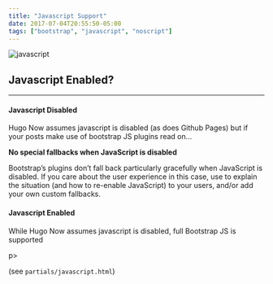 ```yaml
---
title: "Javascript Support"
date: 2017-07-04T20:55:50-05:00
tags: ["bootstrap", "javascript", "noscript"]
---
```


<div class="well content-header">
    <img src="/images/javascript.svg" alt="javascript"  />
</div>

<!--more-->

## Javascript Enabled?

---

<noscript>
    <div class="bd-callout bd-callout-warning">
        <h4>Javascript Disabled</h4>
        <p>Hugo Now assumes javascript is disabled (as does Github Pages) but if your posts make use of bootstrap JS plugins read on...</p>
        <strong>No special fallbacks when JavaScript is disabled</strong>
        <p>Bootstrap’s plugins don’t fall back particularly gracefully when JavaScript is disabled. If you care about the user experience in this case, use <noscript> to explain the situation (and how to re-enable JavaScript) to your users, and/or add your own custom fallbacks.
        </p>
    </div>
</noscript>

<div id="js-enabled-msg" class="bd-callout bd-callout-success js-enabled">
    <h4>Javascript Enabled</h4>
    <p>While Hugo Now assumes javascript is disabled, full Bootstrap JS is supported</p>p>
    <p>(see <code>partials/javascript.html</code>)</p>
</div>

<!-- jQuery not loaded yet -->
<script type="text/javascript">
    var element = document.getElementById('js-enabled-msg')
    element.style.display = 'block';
</script>